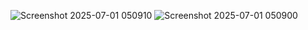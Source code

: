 ![Screenshot 2025-07-01 050910](https://github.com/user-attachments/assets/fbc61d25-aafb-4eb7-bbe5-5fba0bd1072a)
![Screenshot 2025-07-01 050900](https://github.com/user-attachments/assets/ae33b35b-f722-444a-ab7e-1b46febfe9f6)
